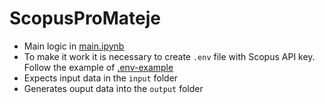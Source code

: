 # ScopusProMateje

* Main logic in [main.ipynb](main.ipynb)
* To make it work it is necessary to create `.env` file with Scopus API key. Follow the example of [.env-example](.env-example)
* Expects input data in the `input` folder
* Generates ouput data into the `output` folder
